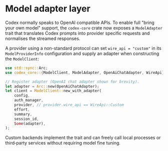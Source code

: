 # Model adapter layer

Codex normally speaks to OpenAI compatible APIs.  To enable full "bring your own model"
support, the `codex-core` crate now exposes a `ModelAdapter` trait that translates
Codex prompts into provider specific requests and normalises the streamed responses.

A provider using a non-standard protocol can set `wire_api = "custom"` in its
`ModelProviderInfo` configuration and supply an adapter when constructing the
`ModelClient`:

```rust
use std::sync::Arc;
use codex_core::{ModelClient, ModelAdapter, OpenAiChatAdapter, WireApi};

// Register adapter (OpenAI chat adapter shown for brevity).
let adapter = Arc::new(OpenAiChatAdapter);
let client = ModelClient::new_with_adapter(
    config,
    auth_manager,
    provider, // provider.wire_api == WireApi::Custom
    effort,
    summary,
    session_id,
    Some(adapter),
);
```

Custom backends implement the trait and can freely call local processes or
third‑party services without requiring model fine tuning.
